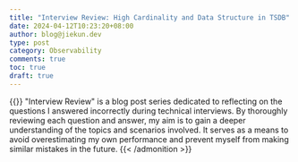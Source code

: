 ```yaml
---
title: "Interview Review: High Cardinality and Data Structure in TSDB"
date: 2024-04-12T10:23:20+08:00
author: blog@jiekun.dev
type: post
category: Observability
comments: true
toc: true
draft: true
---
```


{{<admonition type=note title="Medium">}}
"Interview Review" is a blog post series dedicated to reflecting on the questions I answered incorrectly during technical interviews. By thoroughly reviewing each question and answer, my aim is to gain a deeper understanding of the topics and scenarios involved. It serves as a means to avoid overestimating my own performance and prevent myself from making similar mistakes in the future.
{{< /admonition >}}